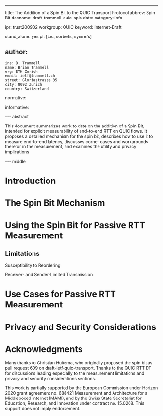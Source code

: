 ---
title: The Addition of a Spin Bit to the QUIC Transport Protocol
abbrev: Spin Bit
docname: draft-trammell-quic-spin
date:
category: info

ipr: trust200902
workgroup: QUIC
keyword: Internet-Draft

stand_alone: yes
pi: [toc, sortrefs, symrefs]

author:
  -
    ins: B. Trammell
    name: Brian Trammell
    org: ETH Zurich
    email: ietf@trammell.ch
    street: Gloriastrasse 35
    city: 8092 Zurich
    country: Switzerland

normative:

informative:


--- abstract

This document summarizes work to date on the addition of a Spin Bit, intended for explicit measurability of end-to-end RTT on QUIC flows. It proposes a detailed mechanism for the spin bit, describes how to use it to measure end-to-end latency, discusses corner cases and workarounds therefor in the measurement, and examines the utility and privacy implications 

--- middle

# Introduction

# The Spin Bit Mechanism

# Using the Spin Bit for Passive RTT Measurement

## Limitations

Susceptibility to Reordering

Receiver- and Sender-Limited Transmission

# Use Cases for Passive RTT Measurement

# Privacy and Security Considerations 

# Acknowledgments

Many thanks to Christian Huitema, who originally proposed the spin bit as pull
request 609 on draft-ietf-quic-transport. Thanks to the QUIC RTT DT for
discussions leading especially to the measurement limitations and privacy and
security considerations sections.

This work is partially supported by the European Commission under Horizon 2020
grant agreement no. 688421 Measurement and Architecture for a Middleboxed
Internet (MAMI), and by the Swiss State Secretariat for Education, Research,
and Innovation under contract no. 15.0268. This support does not imply
endorsement.
